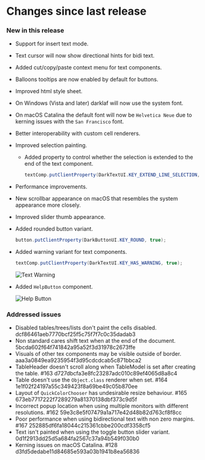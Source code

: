 # Changes since last release

### New in this release
- Support for insert text mode.
- Text cursor will now show directional hints for bidi text.
- Added cut/copy/paste context menu for text components.
- Balloons tooltips are now enabled by default for buttons.
- Improved html style sheet.
- On Windows (Vista and later) darklaf will now use the system font.
- On macOS Catalina the default font will now be `Helvetica Neue` due to kerning issues with the `San Francisco` font.
- Better interoperability with custom cell renderers.
- Improved selection painting.
  - Added property to control whether the selection is extended to the end of the text component.
    ````java
    textComp.putClientProperty(DarkTextUI.KEY_EXTEND_LINE_SELECTION, enabled);
    ````
- Performance improvements.
- New scrollbar appearance on macOS that resembles the system appearance more closely.
- Improved slider thumb appearance.
- Added rounded button variant.
  ````java
  button.putClientProperty(DarkButtonUI.KEY_ROUND, true);
  ````
- Added warning variant for text components.
  ````java
  textComp.putClientProperty(DarkTextUI.KEY_HAS_WARNING, true);
  ````

  ![Text Warning](https://github.com/weisJ/darklaf/wiki/text_warning.png)
- Added `HelpButton` component.

  ![Help Button](https://github.com/weisJ/darklaf/wiki/help_button.png)
  

### Addressed issues
- Disabled tables/trees/lists don't paint the cells disabled. dcf86461aeb7770bcf25f5c75f7f7c0c35dadab3
- Non standard cares shift text when at the end of the document. 5bcda602f64f741842a95a52f3d31978c2673ffe
- Visuals of other tex components may be visible outside of border. aaa3a0849ea9235954f3d95cdcdcab5c871bbca2
- TableHeader doesn't scroll along when TableModel is set after creating the table. #163 d727dbcfa3e8fc23287adc010c89ef4065d8a8c4
- Table doesn't use the `Object.class` renderer when set. #164 1e1f02f24197a55c349423f8a69be49c05b870ee
- Layout of `QuickColorChooser` has undesirable resize behaviour. #165 673eb7717222f7289279a81370138dbf373c9d5f
- Incorrect popup location when using multiple monitors with different resolutions. #162 59e3c8e5f07479a1a717e42d48b82d763cf8f8cc
- Poor performance when using bidirectional text with non zero margins. #167 252885df6fa18044c215361cbbe200cdf3358cf5
- Text isn't painted when using the toggle button slider variant. 0d1f2913dd25d5a684fa2567c37a94b549f030b0
- Kerning issues on macOS Catalina. #128 d3fd5dedabe11d84685e593a03b1941b8ea56836
